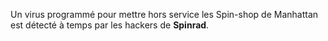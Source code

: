 ﻿Un virus programmé pour mettre hors service les Spin-shop de Manhattan est détecté à temps par les hackers de **Spinrad**.